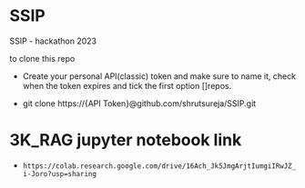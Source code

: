 # SSIP
SSIP - hackathon 2023

to clone this repo 

- Create your personal API(classic) token and make sure to name it, check when the token expires and tick the first option []repos.

- git clone https://{API Token}@github.com/shrutsureja/SSIP.git

# 3K_RAG jupyter notebook link 
- ```https://colab.research.google.com/drive/16Ach_Jk5JmgArjtIumgiIRwJZ_i-Joro?usp=sharing```
